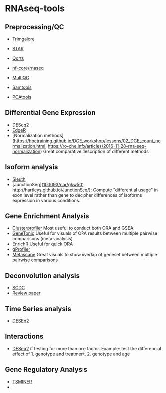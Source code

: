 # RNAseq-tools



## Preprocessing/QC

* [Trimgalore](https://doi.org/10.5281/zenodo.7598955)
* [STAR](https://www.ncbi.nlm.nih.gov/pmc/articles/PMC3530905/)
* [Qorts](https://hartleys.github.io/QoRTs/)

* [nf-core/rnaseq](https://github.com/nf-core/rnaseq)

* [MultiQC](https://multiqc.info/)
* [Samtools](http://www.htslib.org/)
* [PCAtools](https://github.com/kevinblighe/PCAtools)



## Differential Gene Expression

* [DESeq2](http://bioconductor.org/packages/devel/bioc/vignettes/DESeq2/inst/doc/DESeq2.html) 
* [EdgeR](https://www.bioconductor.org/packages/release/bioc/vignettes/edgeR/inst/doc/edgeRUsersGuide.pdf)
* [Normalization methods](https://hbctraining.github.io/DGE_workshop/lessons/02_DGE_count_normalization.html, https://ro-che.info/articles/2016-11-28-rna-seq-normalization) Great comparative description of different methods



## Isoform analysis

* [Sleuth](https://doi.org/10.1038/nmeth.4324)
* [JunctionSeq]([10.1093/nar/gkw501](http://dx.doi.org/10.1093/nar/gkw501). 
  http://hartleys.github.io/JunctionSeq/): Compute "differential usage" in exon level rather than gene to decipher differences of isoforms expression in various conditions.



## Gene Enrichment Analysis

* [Clusterprofiler](https://www.nature.com/articles/s41596-024-01020-z) Most useful to conduct both ORA and GSEA. 
* [GeneTonic](https://federicomarini.github.io/GeneTonic/) Useful for visuals of ORA results between multiple pairwise comparisons (meta-analysis)
* [EnrichR](https://maayanlab.cloud/Enrichr/) Useful for quick ORA
* [gProfiler](https://biit.cs.ut.ee/gprofiler/)
* [Metascape](https://metascape.org/gp/index.html#/main/step1) Great visuals to show overlap of geneset between multiple pairwise comparisons



## Deconvolution analysis

* [SCDC](https://meichendong.github.io/SCDC/articles/SCDC.html)
* [Review paper](https://arxiv.org/ftp/arxiv/papers/2305/2305.06501.pdf)



## Time Series analysis

* [DESEq2](http://master.bioconductor.org/packages/release/workflows/vignettes/rnaseqGene/inst/doc/rnaseqGene.html#time-course-experiments)



## Interactions

* [DESeq2](https://bioconductor.org/packages/devel/bioc/vignettes/DESeq2/inst/doc/DESeq2.html#interactions) if testing for more than one factor. Example: test the differencial effect of 1. genotype and treatment, 2. genotype and age



## Gene Regulatory Analysis

* [TSMINER](https://academic.oup.com/nar/article/49/18/e108/6329116)
* 



